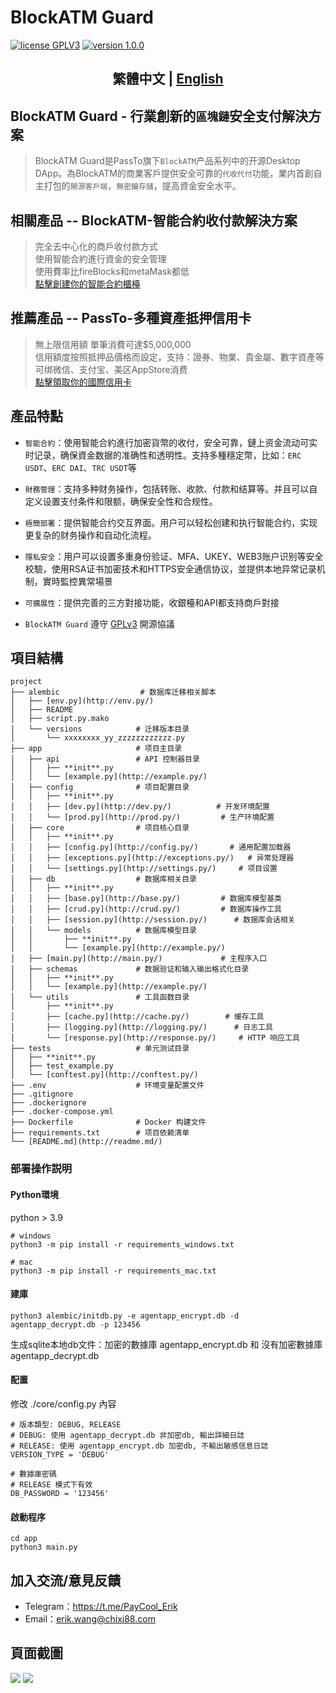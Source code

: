 # BlockATM Guard

<p>
<a href="https://www.gnu.org/licenses/gpl-3.0.html"><img src="https://img.shields.io/badge/license-GPLV3-blue" alt="license GPLV3"></a>
<a href="https://github.com/assimon/dujiaoka/releases/tag/1.0.0"><img src="https://img.shields.io/badge/version-1.0.0-red" alt="version 1.0.0"></a>
</p>
<h2 align="center">繁體中文 | <a href="README_EN.md">English</a></h2>

## BlockATM Guard - 行業創新的`區塊鏈`安全支付解決方案

> BlockATM Guard是PassTo旗下`BlockATM`产品系列中的开源Desktop DApp。為BlockATM的商業客戶提供安全可靠的`代收代付`功能，業内首創自主打包的`開源客戶端`，`無密鑰存儲`，提高資金安全水平。

## 相關產品 -- BlockATM-智能合約收付款解決方案

> 完全去中心化的商戶收付款方式  
> 使用智能合約進行資金的安全管理  
> 使用費率比fireBlocks和metaMask都低  
> [點擊創建你的智能合約櫃檯](https://www.blockatm.net/)

## 推薦產品 -- PassTo-多種資產抵押信用卡

> 無上限信用額 單筆消費可達$5,000,000  
> 信用額度按照抵押品價格而設定，支持：證券、物業、貴金屬、數字資產等  
> 可绑微信、支付宝、美区AppStore消费  
> [點擊領取你的國際信用卡](https://passtocredit.io/)

## 產品特點

- `智能合約`：使用智能合約進行加密貨幣的收付，安全可靠，鏈上资金流动可实时记录，确保資金数据的准确性和透明性。支持多種穩定幣，比如：`ERC USDT`、`ERC DAI`、`TRC USDT`等

- `財務管理`：支持多种财务操作，包括转账、收款、付款和结算等。并且可以自定义设置支付条件和限额，确保安全性和合规性。

- `極簡部署`：提供智能合约交互界面。用户可以轻松创建和执行智能合约，实现更复杂的财务操作和自动化流程。

- `隱私安全`：用户可以设置多重身份验证、MFA、UKEY、WEB3账户识别等安全校驗，使用RSA证书加密技术和HTTPS安全通信协议，並提供本地异常记录机制，實時監控異常場景

- `可擴展性`：提供完善的三方對接功能，收銀檯和API都支持商戶對接

- `BlockATM Guard` 遵守 [GPLv3](https://www.gnu.org/licenses/gpl-3.0.html) 開源協議


## 項目結構

```
project
├── alembic                  # 数据库迁移相关脚本
│   ├── [env.py](http://env.py/)
│   ├── README
│   ├── script.py.mako
│   └── versions            # 迁移版本目录
│       └── xxxxxxxx_yy_zzzzzzzzzzzz.py
├── app                     # 项目主目录
│   ├── api                 # API 控制器目录
│   │   ├── **init**.py
│   │   └── [example.py](http://example.py/)
│   ├── config              # 项目配置目录
│   │   ├── **init**.py
│   │   ├── [dev.py](http://dev.py/)          # 开发环境配置
│   │   └── [prod.py](http://prod.py/)         # 生产环境配置
│   ├── core                # 项目核心目录
│   │   ├── **init**.py
│   │   ├── [config.py](http://config.py/)       # 通用配置加载器
│   │   ├── [exceptions.py](http://exceptions.py/)   # 异常处理器
│   │   └── [settings.py](http://settings.py/)     # 项目设置
│   ├── db                  # 数据库相关目录
│   │   ├── **init**.py
│   │   ├── [base.py](http://base.py/)         # 数据库模型基类
│   │   ├── [crud.py](http://crud.py/)         # 数据库操作工具
│   │   ├── [session.py](http://session.py/)      # 数据库会话相关
│   │   └── models          # 数据库模型目录
│   │       ├── **init**.py
│   │       └── [example.py](http://example.py/)
│   ├── [main.py](http://main.py/)             # 主程序入口
│   ├── schemas             # 数据验证和输入输出格式化目录
│   │   ├── **init**.py
│   │   └── [example.py](http://example.py/)
│   └── utils               # 工具函数目录
│       ├── **init**.py
│       ├── [cache.py](http://cache.py/)        # 缓存工具
│       ├── [logging.py](http://logging.py/)      # 日志工具
│       └── [response.py](http://response.py/)     # HTTP 响应工具
├── tests                   # 单元测试目录
│   ├── **init**.py
│   ├── test_example.py
│   └── [conftest.py](http://conftest.py/)
├── .env                    # 环境变量配置文件
├── .gitignore
├── .dockerignore
├── .docker-compose.yml
├── Dockerfile              # Docker 构建文件
├── requirements.txt        # 项目依赖清单
└── [README.md](http://readme.md/)
```

### 部署操作説明

#### Python環境

python > 3.9

```
# windows
python3 -m pip install -r requirements_windows.txt
```

```
# mac
python3 -m pip install -r requirements_mac.txt
```

#### 建庫

```
python3 alembic/initdb.py -e agentapp_encrypt.db -d agentapp_decrypt.db -p 123456
```

生成sqlite本地db文件：加密的數據庫 agentapp_encrypt.db 和 沒有加密數據庫 agentapp_decrypt.db

#### 配置

修改 ./core/config.py 內容

```
# 版本類型: DEBUG, RELEASE
# DEBUG: 使用 agentapp_decrypt.db 非加密db, 輸出詳細日誌
# RELEASE: 使用 agentapp_encrypt.db 加密db, 不輸出敏感信息日誌
VERSION_TYPE = 'DEBUG'

# 數據庫密碼
# RELEASE 模式下有效
DB_PASSWORD = '123456'
```

#### 啟動程序

```
cd app
python3 main.py
```

## 加入交流/意見反饋

- Telegram：https://t.me/PayCool_Erik
- Email：erik.wang@chixi88.com

## 頁面截圖
![][link_cashier] ![][link_success]

[link_cashier]: image/cashier-en.png
[link_success]: image/success-en.png
